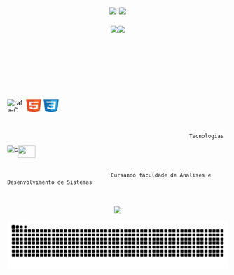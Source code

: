
<h1 align="center">
<img src="https://readme-typing-svg.herokuapp.com/?font=Righteous&size=35&center=true&vCenter=true&width=500&height=70&duration=4000&lines=MESTRE+DA+COMPUTARIA+🦄;" /> <img src="https://media.giphy.com/media/WUlplcMpOCEmTGBtBW/giphy.gif" width="100">
</h1>
<!-- anotacao-->

<div style="display: flex; justify-content: center; align-items: center;">
            <img height="150em"
                src="https://github-readme-stats.vercel.app/api?username=dionatas-thomaz&show_icons=true&theme=dracula&include_all_commits=true&count_private=true" />
            <img height="150em;  "
                src="https://github-readme-stats.vercel.app/api/top-langs/?username=dionatas-thomaz&layout=compact&langs_count=16&theme=dracula" />
</div>
<br>
<div style="display: flex;"><br/>
<img align="center" alt="rafa-C"height="28"width="40" src="https://cdn.jsdelivr.net/gh/devicons/devicon/icons/c/c-original.svg">
<img align="center" alt="Rafa-HTML" height="30" width="40" src="https://raw.githubusercontent.com/devicons/devicon/master/icons/html5/html5-original.svg">
<img align="center" alt="Rafa-CSS" height="30" width="40" src="https://raw.githubusercontent.com/devicons/devicon/master/icons/css3/css3-original.svg">
  
<!-- <img src="https://res.cloudinary.com/nico1711/image/upload/c_scale,h_30/v1598849661/css_jtfcoz.png" alt="css-logotipo-html">
<img src="https://res.cloudinary.com/nico1711/image/upload/c_scale,h_30/v1598850235/html_1_whl9rj.png" alt="logotipo-html"> -->
 </div></br/>
          
##
                                                              Tecnologias 
<div style="display: flex;"><br/>
<img [align="center"alt="c"  src="https://img.shields.io/badge/C-00599C?style=for-the-badge&logo=c&logoColor=white"](https://img.shields.io/badge/C-00599C?style=for-the-badge&logo=c&logoColor=white)/>
<img height="28"width="40" src="https://img.shields.io/badge/-Java-gray?style=flat-circle&logo=java"/>


</div></br/>


                                     Cursando faculdade de Analises e Desenvolvimento de Sistemas


<div align="center">                                            
<br><br>
<img src="https://raw.githubusercontent.com/innng/innng/master/assets/kyubey.gif" height="40" />
</div>

![Snake animation](https://github.com/dionatas-thomaz/dionatas-thomaz/blob/output/github-contribution-grid-snake.svg)

